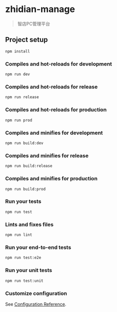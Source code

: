 # zhidian-manage

> 智店PC管理平台

## Project setup

```
npm install
```

### Compiles and hot-reloads for development

```
npm run dev
```

### Compiles and hot-reloads for release

```
npm run release
```

### Compiles and hot-reloads for production

```
npm run prod
```

### Compiles and minifies for development

```
npm run build:dev
```

### Compiles and minifies for release

```
npm run build:release
```

### Compiles and minifies for production

```
npm run build:prod
```

### Run your tests

```
npm run test
```

### Lints and fixes files

```
npm run lint
```

### Run your end-to-end tests

```
npm run test:e2e
```

### Run your unit tests

```
npm run test:unit
```

### Customize configuration

See [Configuration Reference](https://cli.vuejs.org/config/).
